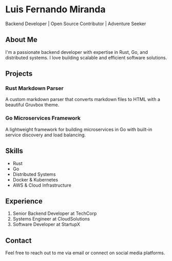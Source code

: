 <!--
github: https://github.com/Abraxas-365
linkedin: https://www.linkedin.com/in/luis-fernando-miranda-castillo-265b22203
twitter: https://twitter.com/yourusername
title: Luis Fernando Miranda - Backend Developer
-->

# Luis Fernando Miranda
Backend Developer | Open Source Contributor | Adventure Seeker

## About Me
I'm a passionate backend developer with expertise in Rust, Go, and distributed systems. I love building scalable and efficient software solutions.

## Projects

### Rust Markdown Parser
A custom markdown parser that converts markdown files to HTML with a beautiful Gruvbox theme.

### Go Microservices Framework
A lightweight framework for building microservices in Go with built-in service discovery and load balancing.

## Skills
- Rust
- Go
- Distributed Systems
- Docker & Kubernetes
- AWS & Cloud Infrastructure

## Experience
1. Senior Backend Developer at TechCorp
2. Systems Engineer at CloudSolutions
3. Software Developer at StartupX

## Contact
Feel free to reach out to me via email or connect on social media platforms.
